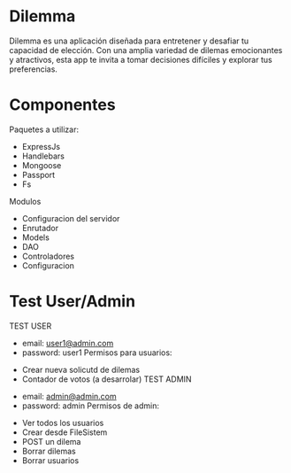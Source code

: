 
# Dilemma

Dilemma es una aplicación diseñada para entretener y desafiar tu capacidad de elección. Con una amplia variedad de dilemas emocionantes y atractivos, esta app te invita a tomar decisiones difíciles y explorar tus preferencias.

# Componentes
Paquetes a utilizar:
* ExpressJs
* Handlebars
* Mongoose
* Passport
* Fs

Modulos
* Configuracion del servidor
* Enrutador
* Models
* DAO
* Controladores
* Configuracion

# Test User/Admin
TEST USER
* email: user1@admin.com
* password: user1
Permisos para usuarios:
- Crear nueva solicutd de dilemas 
- Contador de votos (a desarrolar)
TEST ADMIN 
* email: admin@admin.com
* password: admin
Permisos de admin:
- Ver todos los usuarios
- Crear desde FileSistem
- POST un dilema
- Borrar dilemas
- Borrar usuarios

